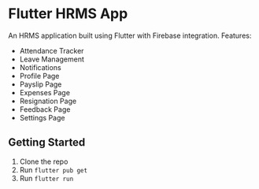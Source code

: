 # Flutter HRMS App

An HRMS application built using Flutter with Firebase integration.
Features:
- Attendance Tracker
- Leave Management
- Notifications
- Profile Page
- Payslip Page
- Expenses Page
- Resignation Page
- Feedback Page
- Settings Page

## Getting Started
1. Clone the repo
2. Run `flutter pub get`
3. Run `flutter run`
